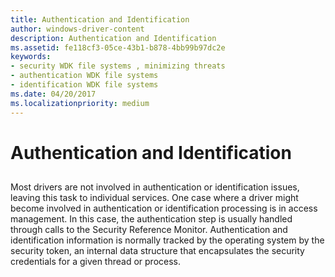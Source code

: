 ```yaml
---
title: Authentication and Identification
author: windows-driver-content
description: Authentication and Identification
ms.assetid: fe118cf3-05ce-43b1-b878-4bb99b97dc2e
keywords:
- security WDK file systems , minimizing threats
- authentication WDK file systems
- identification WDK file systems
ms.date: 04/20/2017
ms.localizationpriority: medium
---
```


# Authentication and Identification


## <span id="ddk_authentication_and_identification_if"></span><span id="DDK_AUTHENTICATION_AND_IDENTIFICATION_IF"></span>


Most drivers are not involved in authentication or identification issues, leaving this task to individual services. One case where a driver might become involved in authentication or identification processing is in access management. In this case, the authentication step is usually handled through calls to the Security Reference Monitor. Authentication and identification information is normally tracked by the operating system by the security token, an internal data structure that encapsulates the security credentials for a given thread or process.

 

 




